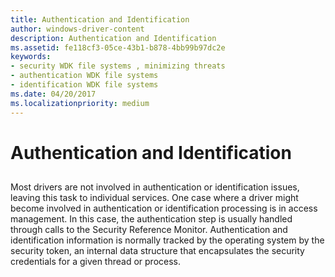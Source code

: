 ```yaml
---
title: Authentication and Identification
author: windows-driver-content
description: Authentication and Identification
ms.assetid: fe118cf3-05ce-43b1-b878-4bb99b97dc2e
keywords:
- security WDK file systems , minimizing threats
- authentication WDK file systems
- identification WDK file systems
ms.date: 04/20/2017
ms.localizationpriority: medium
---
```


# Authentication and Identification


## <span id="ddk_authentication_and_identification_if"></span><span id="DDK_AUTHENTICATION_AND_IDENTIFICATION_IF"></span>


Most drivers are not involved in authentication or identification issues, leaving this task to individual services. One case where a driver might become involved in authentication or identification processing is in access management. In this case, the authentication step is usually handled through calls to the Security Reference Monitor. Authentication and identification information is normally tracked by the operating system by the security token, an internal data structure that encapsulates the security credentials for a given thread or process.

 

 




